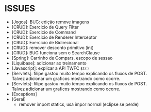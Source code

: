 # ISSUES

- [Jogos]: BUG: edição remove imagens
- [CRUD]: Exercicio de Query Filter
- [CRUD]: Exercicio de Command
- [CRUD]: Exercicio de Renderer Interceptor
- [CRUD]: Exercicio de Bidirecional
- [CRUD]: remover desconto primitivo (int) 
- [CRUD]: BUG funciona sem o SearchClause 
- [Spring]: Carrinho de Compars, escopo de sessao
- [Liquibase]: adicionar ao treinamento
- [Javascript]: explicar a API TWFC `$t()`
- [Servlets]:  filipe gastou muito tempo explicando os fluxos de POST. Talvez adicionar um graficos mostrando como ocorre.
- [Servlets]:  filipe gastou muito tempo explicando os fluxos de POST. Talvez adicionar um graficos mostrando como ocorre.
- [Exceptions]
- [Geral]
    - remover import statics, usa impor normal (eclipse se perde)